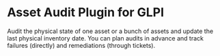 # Asset Audit Plugin for GLPI
Audit the physical state of one asset or a bunch of assets and update the last physical inventory date.
You can plan audits in advance and track failures (directly) and remediations (through tickets).